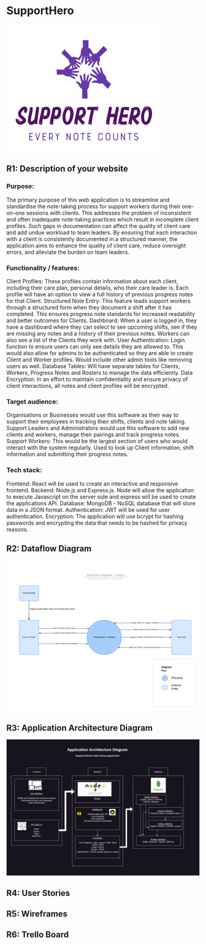 # SupportHero

![SupportHeroLogo](docs/SupportHeroLogo.png)

## R1: Description of your website

### Purpose:

The primary purpose of this web application is to streamline and standardise the note-taking process for support workers during their one-on-one sessions with clients. This addresses the problem of inconsistent and often inadequate note-taking practices which result in incomplete client profiles. Such gaps in documentation can affect the quality of client care and add undue workload to team leaders. By ensuring that each interaction with a client is consistently documented in a structured manner, the application aims to enhance the quality of client care, reduce oversight errors, and alleviate the burden on team leaders.

### Functionality / features:
Client Profiles: These profiles contain information about each client, including their care plan, personal details, who their care leader is. Each profile will have an option to view a full history of previous progress notes for that Client.
Structured Note Entry: This feature leads support workers through a structured form when they document a shift after it has completed. This ensures progress note standards for increased readability and better outcomes for Clients. 
Dashboard: When a user is logged in, they have a dashboard where they can select to see upcoming shifts, see if they are missing any notes and a history of their previous notes. Workers can also see a list of the Clients they work with.
User Authentication: Login function to ensure users can only see details they are allowed to. This would also allow for admins to be authenticated so they are able to create Client and Worker profiles. Would include other admin tools like removing users as well. 
Database Tables: Will have separate tables for Clients, Workers, Progress Notes and Rosters to manage the data efficiently. 
Data Encryption: In an effort to maintain confidentiality and ensure privacy of client interactions, all notes and client profiles will be encrypted.

### Target audience:
Organisations or Businesses would use this software as their way to support their employees in tracking their shifts, clients and note taking.
Support Leaders and Administrators would use this software to add new clients and workers, manage their pairings and track progress notes.
Support Workers: This would be the largest section of users who would interact with the system regularly. Used to look up Client information, shift information and submitting their progress notes. 

### Tech stack:
Frontend: React will be used to create an interactive and responsive frontend.
Backend: Node.js and Express.js. Node will allow the application to execute Javascript on the server side and express will be used to create the applications API.
Database: MongoDB - NoSQL database that will store data in a JSON format. 
Authentication: JWT will be used for user authentication. 
Encryption: The application will use bcrypt for hashing passwords and encrypting the data that needs to be hashed for privacy reasons. 

## R2: Dataflow Diagram

![DataflowDiagram](docs/DataflowDiagram.png)
## R3: Application Architecture Diagram

![ApplicationDiagram](docs/NoteTakingApp.jpg)
## R4: User Stories

## R5: Wireframes

## R6: Trello Board 
